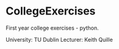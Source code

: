 # CollegeExercises
First year college exercises - python.


University: TU Dublin
Lecturer: Keith Quille
